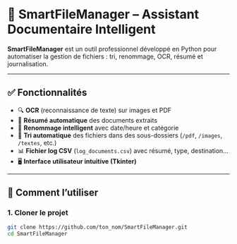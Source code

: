 # 📂 SmartFileManager – Assistant Documentaire Intelligent

**SmartFileManager** est un outil professionnel développé en Python pour automatiser la gestion de fichiers : tri, renommage, OCR, résumé et journalisation.

---

## ✅ Fonctionnalités

- 🔍 **OCR** (reconnaissance de texte) sur images et PDF
- 🧠 **Résumé automatique** des documents extraits
- 📝 **Renommage intelligent** avec date/heure et catégorie
- 📁 **Tri automatique** des fichiers dans des sous-dossiers (`/pdf`, `/images`, `/textes`, etc.)
- 📊 **Fichier log CSV** (`log_documents.csv`) avec résumé, type, destination…
- 🖥 **Interface utilisateur intuitive (Tkinter)**

---

## 🚀 Comment l’utiliser

### 1. Cloner le projet

```bash
git clone https://github.com/ton_nom/SmartFileManager.git
cd SmartFileManager
